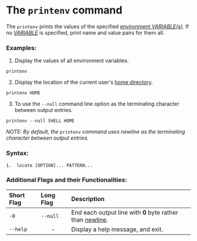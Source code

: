 # The `printenv` command

The `printenv` prints the values of the specified [environment  _VARIABLE(s)_](https://www.computerhope.com/jargon/e/envivari.htm). If no [_VARIABLE_](https://www.computerhope.com/jargon/v/variable.htm) is specified, print name and value pairs for them all.

### Examples:

1. Display the values of all environment variables.

```
printenv
```

2. Display the location of the current user's [home directory](https://www.computerhope.com/jargon/h/homedir.htm).
```
printenv HOME
```

3. To use the `--null` command line option as the terminating character between output entries.
```
printenv --null SHELL HOME
```
*NOTE: By default, the* `printenv` *command uses newline as the terminating character between output entries.*


### Syntax:

```
1.  locate [OPTION]... PATTERN...
```


### Additional Flags and their Functionalities:

|**Short Flag**   |**Long Flag**   |**Description**   |
|:---|:---|:---|
|`-0`|`--null`|End each output line with **0** byte rather than [newline](https://www.computerhope.com/jargon/n/newline.htm).|
|`--help`|<center>-</center>|Display a help message, and exit.|
